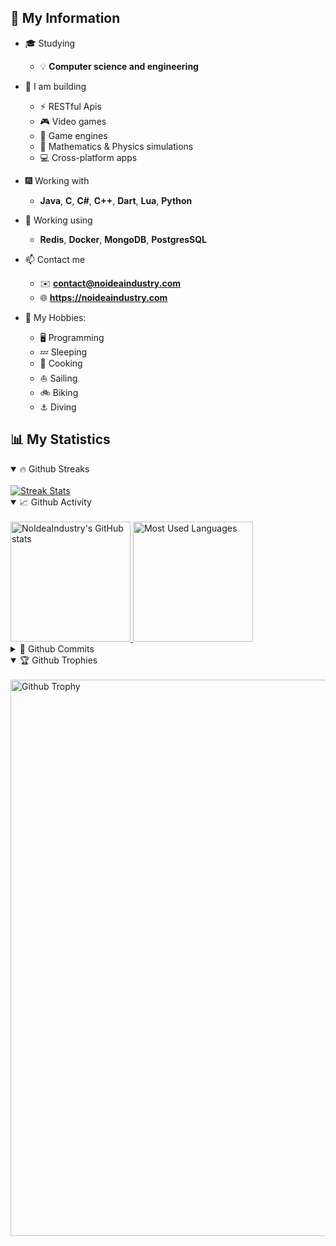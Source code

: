 ## 📝 My Information

- 🎓 Studying 
    - 💡 **Computer science and engineering**

- 🔭 I am building
    - ⚡ RESTful Apis
    - 🎮 Video games
    - 💼 Game engines
    - 🚀 Mathematics & Physics simulations
    - 💻 Cross-platform apps
  
- 🎆 Working with 
    - **Java**, **C**, **C#**, **C++**, **Dart**, **Lua**, **Python**
  
- 🚧 Working using 
    - **Redis**, **Docker**, **MongoDB**, **PostgresSQL**
  
- 📫 Contact me
    - ✉️ **contact@noideaindustry.com**
    - 🌐 **https://noideaindustry.com**
    
- 👀 My Hobbies:
    - 🖥️ Programming
    - 💤 Sleeping
    - 🍪 Cooking
    - ⛵ Sailing
    - 🚲 Biking
    - ⚓ Diving

## 📊 My Statistics

<details open>
<summary>🔥 Github Streaks </summary>
<br>

<a href="https://www.github.com/NoIdeaIndustry">
<picture>
  <img alt="Streak Stats" src="https://github-readme-streak-stats.herokuapp.com/?user=NoIdeaIndustry&theme=onedark&hide_border=true" />
</picture>
</a>
</details>
  
<details open>
<summary>📈 Github Activity </summary>
<br>
  
<a href="https://www.github.com/NoIdeaIndustry">
<picture>
  <img alt="NoIdeaIndustry's GitHub stats" src="https://github-readme-stats.vercel.app/api?username=NoIdeaIndustry&show_icons=true&hide=&count_private=true&theme=onedark&hide_border=true&card_width=400px" height="192px"/>
</picture>
</a>
  
<a href="https://www.github.com/NoIdeaIndustry">
<picture>
  <img alt="Most Used Languages" src="https://github-readme-stats.vercel.app/api/top-langs/?username=NoIdeaIndustry&langs_count=8&hide=ShaderLab,HLSL,CMake,GLSL&theme=onedark&hide_border=true&locale=en&layout=compact&card_width=250px" height="192px" />
</picture>
</a>
</details>
  
<details>
<summary>🚀 Github Commits </summary>
<br>

<a href="https//www.github.com/NoIdeaIndustry">
<picture>
  <img alt="Commits Graph" src="https://github-readme-activity-graph.cyclic.app/graph?username=NoIdeaIndustry&theme=onedark&area=true&hide_border=true&custom_title=GitHub%20Commits%20Graph" width="890px"/>
</picture>
</a>
</details>
  
<details open>
<summary>🏆 Github Trophies </summary>
<br>

<a href="https://github.com/NoIdeaIndustry">
<picture>
  <img alt="Github Trophy" src="https://github-profile-trophy.vercel.app/?username=NoIdeaIndustry&theme=onedark&column=-1&margin-w=5&margin-h=10&no-frame=true" width="890px">
</picture>
</a>
</details>
